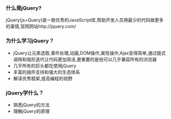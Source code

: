### 什么是jQuery?
jQuery(js+Query)是一款优秀的JavaScript库,帮助开发人员用最少的代码做更多的事情,官网网站http://jquery.com/

### 为什么学习jQuery？
* jQuery让元素选取,事件处理,动画,DOM操作,属性操作,Ajax变得简单,通过链式调用和隐形迭代让代码更加简洁,更重要的是他可以几乎兼容所有的浏览器
* 几乎所有的巨头都在使用jQuery
* 丰富的插件支持和强大的生态体系
* 解读优秀框架,提高编程的视野

### jQuery学什么？
* 熟悉jQuery的方法
* 理解jQuery的原理